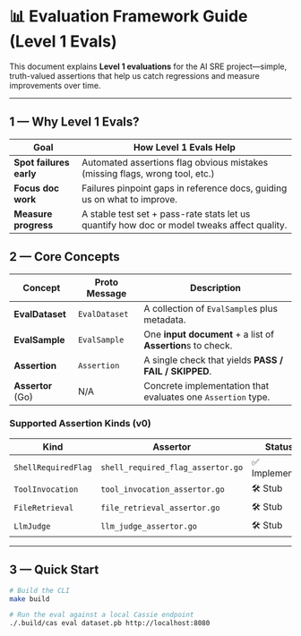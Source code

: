 # 📊 Evaluation Framework Guide (Level 1 Evals)

This document explains **Level 1 evaluations** for the AI SRE project—simple, truth-valued assertions that help us catch regressions and measure improvements over time.

---

## 1 — Why Level 1 Evals?

| Goal | How Level 1 Evals Help |
|------|-----------------------|
| **Spot failures early** | Automated assertions flag obvious mistakes (missing flags, wrong tool, etc.) |
| **Focus doc work** | Failures pinpoint gaps in reference docs, guiding us on what to improve. |
| **Measure progress** | A stable test set + pass-rate stats let us quantify how doc or model tweaks affect quality. |





## 2 — Core Concepts

| Concept | Proto Message | Description |
|---------|---------------|-------------|
| **EvalDataset** | `EvalDataset` | A collection of `EvalSample`s plus metadata. |
| **EvalSample** | `EvalSample` | One **input document** + a list of **Assertion**s to check. |
| **Assertion** | `Assertion` | A single check that yields **PASS / FAIL / SKIPPED**. |
| **Assertor** (Go) | N/A | Concrete implementation that evaluates one `Assertion` type. |

### Supported Assertion Kinds (v0)

| Kind | Assertor | Status |
|------|----------|--------|
| `ShellRequiredFlag` | `shell_required_flag_assertor.go` | ✅ Implemented |
| `ToolInvocation` | `tool_invocation_assertor.go` | 🛠️ Stub |
| `FileRetrieval` | `file_retrieval_assertor.go` | 🛠️ Stub |
| `LlmJudge` | `llm_judge_assertor.go` | 🛠️ Stub |

---

## 3 — Quick Start

```bash
# Build the CLI
make build

# Run the eval against a local Cassie endpoint
./.build/cas eval dataset.pb http://localhost:8080